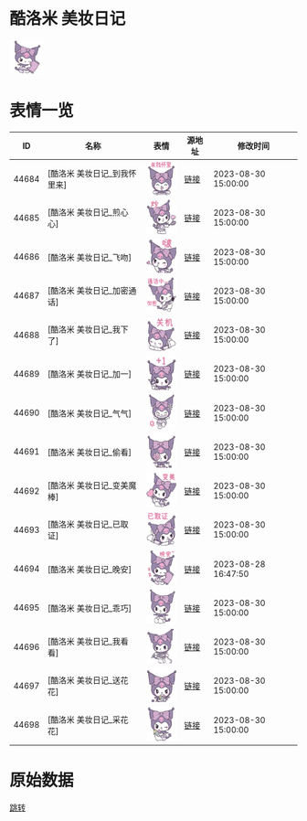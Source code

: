 # 酷洛米 美妆日记

<img src="./cover.png" height="60" alt="cover" />

# 表情一览

|ID|名称|表情|源地址|修改时间|
|----|----|----|----|----|
|44684|[酷洛米 美妆日记_到我怀里来]|<img src="./pic/044684_%5B酷洛米 美妆日记_到我怀里来%5D.png" height="60" alt="到我怀里来"/>|[链接](https://i0.hdslb.com/bfs/garb/9e54d4b61dc5b12676119a0df0c97874b710d33e.png)|2023-08-30 15:00:00|
|44685|[酷洛米 美妆日记_煎心心]|<img src="./pic/044685_%5B酷洛米 美妆日记_煎心心%5D.png" height="60" alt="煎心心"/>|[链接](https://i0.hdslb.com/bfs/garb/72f7755bbf410582a611c5019de85a9ae3c02d46.png)|2023-08-30 15:00:00|
|44686|[酷洛米 美妆日记_飞吻]|<img src="./pic/044686_%5B酷洛米 美妆日记_飞吻%5D.png" height="60" alt="飞吻"/>|[链接](https://i0.hdslb.com/bfs/garb/0ac4775220c7b58e0a9ac5e9ded8b9a3c0d68345.png)|2023-08-30 15:00:00|
|44687|[酷洛米 美妆日记_加密通话]|<img src="./pic/044687_%5B酷洛米 美妆日记_加密通话%5D.png" height="60" alt="加密通话"/>|[链接](https://i0.hdslb.com/bfs/garb/acbfdea3ae1e0b84dac37657ec6d86f79a9e58ae.png)|2023-08-30 15:00:00|
|44688|[酷洛米 美妆日记_我下了]|<img src="./pic/044688_%5B酷洛米 美妆日记_我下了%5D.png" height="60" alt="我下了"/>|[链接](https://i0.hdslb.com/bfs/garb/7ec36f2ab4b53bb21e9989b24234e498492fde84.png)|2023-08-30 15:00:00|
|44689|[酷洛米 美妆日记_加一]|<img src="./pic/044689_%5B酷洛米 美妆日记_加一%5D.png" height="60" alt="加一"/>|[链接](https://i0.hdslb.com/bfs/garb/16f28c1b1b1dfb9c61dc3c1f296946a7d17d1e53.png)|2023-08-30 15:00:00|
|44690|[酷洛米 美妆日记_气气]|<img src="./pic/044690_%5B酷洛米 美妆日记_气气%5D.png" height="60" alt="气气"/>|[链接](https://i0.hdslb.com/bfs/garb/f112638fbbaf8cea5b30afa6712751079e3ce531.png)|2023-08-30 15:00:00|
|44691|[酷洛米 美妆日记_偷看]|<img src="./pic/044691_%5B酷洛米 美妆日记_偷看%5D.png" height="60" alt="偷看"/>|[链接](https://i0.hdslb.com/bfs/garb/a33de2b5f1597d675401d1cb3c20e835f63e49c5.png)|2023-08-30 15:00:00|
|44692|[酷洛米 美妆日记_变美魔棒]|<img src="./pic/044692_%5B酷洛米 美妆日记_变美魔棒%5D.png" height="60" alt="变美魔棒"/>|[链接](https://i0.hdslb.com/bfs/garb/15f74ec6be10d2617482c9084190d937fb4bfdbc.png)|2023-08-30 15:00:00|
|44693|[酷洛米 美妆日记_已取证]|<img src="./pic/044693_%5B酷洛米 美妆日记_已取证%5D.png" height="60" alt="已取证"/>|[链接](https://i0.hdslb.com/bfs/garb/108188375882599bde728ac6edddee47ed8553f3.png)|2023-08-30 15:00:00|
|44694|[酷洛米 美妆日记_晚安]|<img src="./pic/044694_%5B酷洛米 美妆日记_晚安%5D.png" height="60" alt="晚安"/>|[链接](https://i0.hdslb.com/bfs/garb/afb717979163429d7e61693909bb33304e6c9133.png)|2023-08-28 16:47:50|
|44695|[酷洛米 美妆日记_乖巧]|<img src="./pic/044695_%5B酷洛米 美妆日记_乖巧%5D.png" height="60" alt="乖巧"/>|[链接](https://i0.hdslb.com/bfs/garb/972e50c235299cc7f77110d6f6164758413a4b51.png)|2023-08-30 15:00:00|
|44696|[酷洛米 美妆日记_我看看]|<img src="./pic/044696_%5B酷洛米 美妆日记_我看看%5D.png" height="60" alt="我看看"/>|[链接](https://i0.hdslb.com/bfs/garb/b26b060708f62c72c548e2d17831bb94f0adbcc6.png)|2023-08-30 15:00:00|
|44697|[酷洛米 美妆日记_送花花]|<img src="./pic/044697_%5B酷洛米 美妆日记_送花花%5D.png" height="60" alt="送花花"/>|[链接](https://i0.hdslb.com/bfs/garb/7703c16952e117f4a1ecca2b508e74af78f490a4.png)|2023-08-30 15:00:00|
|44698|[酷洛米 美妆日记_采花花]|<img src="./pic/044698_%5B酷洛米 美妆日记_采花花%5D.png" height="60" alt="采花花"/>|[链接](https://i0.hdslb.com/bfs/garb/6a1702e7b4febe6bd17001d51b60dff336a5407b.png)|2023-08-30 15:00:00|

# 原始数据

[跳转](./raw.json)

